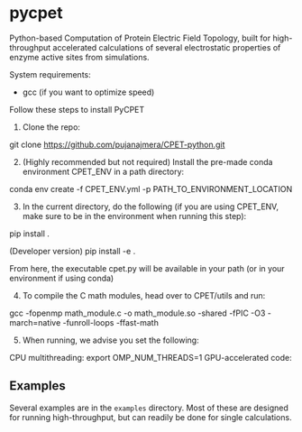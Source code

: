 # pycpet

Python-based Computation of Protein Electric Field Topology, built for high-throughput accelerated calculations of several electrostatic properties of enzyme active sites from simulations.

System requirements:
- gcc (if you want to optimize speed)

Follow these steps to install PyCPET

1. Clone the repo:

git clone https://github.com/pujanajmera/CPET-python.git

2. (Highly recommended but not required) Install the pre-made conda environment CPET_ENV in a path directory:

conda env create -f CPET_ENV.yml -p PATH_TO_ENVIRONMENT_LOCATION

3. In the current directory, do the following (if you are using CPET_ENV, make sure to be in 
the environment when running this step):

pip install .

(Developer version) pip install -e .

From here, the executable cpet.py will be available in your path (or in your environment if using conda)

4. To compile the C math modules, head over to CPET/utils and run:

gcc -fopenmp math_module.c -o math_module.so -shared -fPIC -O3 -march=native -funroll-loops -ffast-math

5. When running, we advise you set the following:

CPU multithreading: 
    export OMP_NUM_THREADS=1
GPU-accelerated code:

## Examples

Several examples are in the ```examples``` directory. Most of these are designed for running high-throughput, but can readily be done for single calculations.
